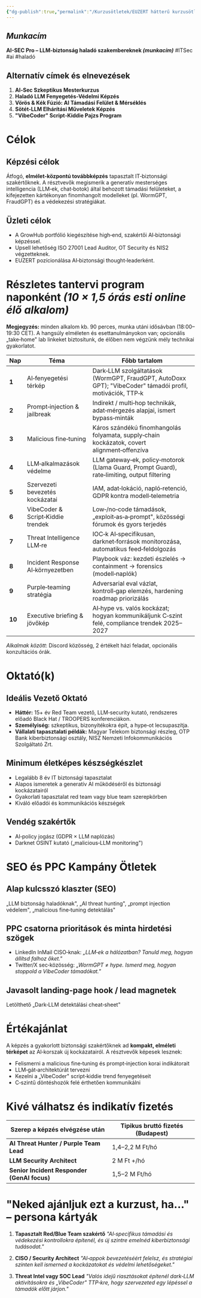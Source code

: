 ```yaml
---
{"dg-publish":true,"permalink":"/Kurzusötletek/EUZERT hátterű kurzusötletek (7)/AI-SEC Pro/","dgShowBacklinks":true,"dgShowLocalGraph":true,"dgEnableSearch":true,"dgShowTags":true}
---
```


## *Munkacím*

**AI-SEC Pro – LLM‑biztonság haladó szakembereknek *(munkacím)***
#ITSec #ai #haladó

## Alternatív címek és elnevezések
1. **AI‑Sec Szkeptikus Mesterkurzus**
2. **Haladó LLM Fenyegetés-Védelmi Képzés**
3. **Vörös & Kék Fúzió: AI Támadási Felület & Mérséklés**
4. **Sötét-LLM Elhárítási Műveletek Képzés**
5. **"VibeCoder" Script‑Kiddie Pajzs Program**

# Célok

## Képzési célok
Átfogó, **elmélet-központú továbbképzés** tapasztalt IT‑biztonsági szakértőknek. A résztvevők megismerik a generatív mesterséges intelligencia (LLM‑ek, chat‑botok) által behozott támadási felületeket, a kifejezetten kártékonyan finomhangolt modelleket (pl. WormGPT, FraudGPT) és a védekezési stratégiákat.

## Üzleti célok
* A GrowHub portfólió kiegészítése high‑end, szakértői AI‑biztonsági képzéssel.
* Upsell lehetőség ISO 27001 Lead Auditor, OT Security és NIS2 végzetteknek.
* EUZERT pozícionálása AI‑biztonsági thought‑leaderként.

# Részletes tantervi program naponként *(10 × 1,5 órás esti online élő alkalom)*

**Megjegyzés:** minden alkalom kb. 90 perces, munka utáni idősávban (18:00–19:30 CET). A hangsúly elméleten és esettanulmányokon van; opcionális „take‑home" lab linkeket biztosítunk, de élőben nem végzünk mély technikai gyakorlatot.

| Nap | Téma                              | Főbb tartalom                                                                                            |
| ----- | --------------------------------- | -------------------------------------------------------------------------------------------------------- |
| **1**  | AI‑fenyegetési térkép             | Dark‑LLM szolgáltatások (WormGPT, FraudGPT, AutoDoxx GPT); "VibeCoder" támadói profil, motivációk, TTP‑k |
| **2**  | Prompt‑injection & jailbreak      | Indirekt / multi‑hop technikák, adat‑mérgezés alapjai, ismert bypass‑minták                              |
| **3**  | Malicious fine‑tuning             | Káros szándékú finomhangolás folyamata, supply‑chain kockázatok, covert alignment‑offenzíva              |
| **4**  | LLM‑alkalmazások védelme          | LLM gateway‑ek, policy‑motorok (Llama Guard, Prompt Guard), rate‑limiting, output filtering              |
| **5**  | Szervezeti bevezetés kockázatai   | IAM, adat‑lokáció, napló‑retenció, GDPR kontra modell‑telemetria                                         |
| **6**  | VibeCoder & Script‑Kiddie trendek | Low‑/no‑code támadások, „exploit‑as‑a‑prompt", közösségi fórumok és gyors terjedés                       |
| **7**  | Threat Intelligence LLM‑re        | IOC‑k AI‑specifikusan, darknet‑források monitorozása, automatikus feed‑feldolgozás                       |
| **8**  | Incident Response AI‑környezetben | Playbook váz: kezdeti észlelés → containment → forensics (modell‑naplók)                                 |
| **9**  | Purple‑teaming stratégia          | Adversarial eval vázlat, kontroll‑gap elemzés, hardening roadmap priorizálás                             |
| **10** | Executive briefing & jövőkép      | AI‑hype vs. valós kockázat; hogyan kommunikáljunk C‑szint felé, compliance trendek 2025–2027             |

*Alkalmak között*: Discord közösség, 2 értékelt házi feladat, opcionális konzultációs órák.

# Oktató(k)

## Ideális Vezető Oktató
* **Háttér:** 15+ év Red Team vezető, LLM‑security kutató, rendszeres előadó Black Hat / TROOPERS konferenciákon.
* **Személyiség:** szkeptikus, bizonyítékokra épít, a hype‑ot lecsupaszítja.
* **Vállalati tapasztalati példák:** Magyar Telekom biztonsági részleg, OTP Bank kiberbiztonsági osztály, NISZ Nemzeti Infokommunikációs Szolgáltató Zrt.

## Minimum életképes készségkészlet
* Legalább 8 év IT biztonsági tapasztalat
* Alapos ismeretek a generatív AI működéséről és biztonsági kockázatairól
* Gyakorlati tapasztalat red team vagy blue team szerepkörben
* Kiváló előadói és kommunikációs készségek

## Vendég szakértők
* AI‑policy jogász (GDPR × LLM naplózás)
* Darknet OSINT kutató („malicious‑LLM monitoring")

# SEO és PPC Kampány Ötletek

## Alap kulcsszó klaszter (SEO)
„LLM biztonság haladóknak", „AI threat hunting", „prompt injection védelem", „malicious fine‑tuning detektálás"

## PPC csatorna prioritások és minta hirdetési szögek
* LinkedIn InMail CISO‑knak: *„LLM‑ek a hálózatban? Tanuld meg, hogyan állítsd falhoz őket."*
* Twitter/X sec‑közösség: *„WormGPT ≠ hype. Ismerd meg, hogyan stoppold a VibeCoder támadókat."*

## Javasolt landing-page hook / lead magnetek
Letölthető „Dark‑LLM detektálási cheat‑sheet"

# Értékajánlat
A képzés a gyakorlott biztonsági szakértőknek ad **kompakt, elméleti térképet** az AI‑korszak új kockázatairól. A résztvevők képesek lesznek:

* Felismerni a malicious fine‑tuning és prompt‑injection korai indikátorait
* LLM‑gát‑architektúrát tervezni
* Kezelni a „VibeCoder" script‑kiddie trend fenyegetéseit
* C‑szintű döntéshozók felé érthetően kommunikálni

# Kivé válhatsz és indikatív fizetés
| Szerep a képzés elvégzése után                | Tipikus bruttó fizetés (Budapest)      |
| -------------------------------------------- | -------------------------------------- |
| **AI Threat Hunter / Purple Team Lead**      | 1,4–2,2 M Ft/hó                        |
| **LLM Security Architect**                   | 2 M Ft +/hó                            |
| **Senior Incident Responder (GenAI focus)**  | 1,5–2 M Ft/hó                          |

# "Neked ajánljuk ezt a kurzust, ha..." – persona kártyák

1. **Tapasztalt Red/Blue Team szakértő**
   *"AI‑specifikus támadási és védekezési kontrollokra építenél, és új szintre emelnéd kiberbiztonsági tudásodat."*

2. **CISO / Security Architect**
   *"AI‑appok bevezetéséért felelsz, és stratégiai szinten kell ismerned a kockázatokat és védelmi lehetőségeket."*

3. **Threat Intel vagy SOC Lead**
   *"Valós idejű riasztásokat építenél dark‑LLM aktivitásokra és „VibeCoder" TTP‑kre, hogy szervezeted egy lépéssel a támadók előtt járjon."*
